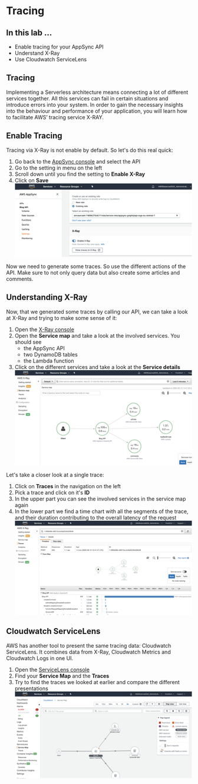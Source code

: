# Tracing

## In this lab …

* Enable tracing for your AppSync API
* Understand X-Ray
* Use Cloudwatch ServiceLens

## Tracing

Implementing a Serverless architecture means connecting a lot of different services together. 
All this services can fail in certain situations and introduce errors into your system. 
In order to gain the necessary insights into the behaviour and performance of your application, 
you will learn how to facilitate AWS’ tracing service X-RAY.


## Enable Tracing

Tracing via X-Ray is not enable by default. So let's do this real quick:

1. Go back to the [AppSync console](console.aws.amazon.com/appsync) and select the API
1. Go to the setting in menu on the left
1. Scroll down until you find the setting to **Enable X-Ray**
1. Click on **Save**
![Activate Tracing](./_media/tracing/xray_1.png)

Now we need to generate some traces. So use the different actions of the API. 
Make sure to not only query data but also create some articles and comments.

## Understanding X-Ray

Now, that we generated some traces by calling our API, we can take a look at X-Ray and trying to make some sense of it:

1. Open the [X-Ray console](https://console.aws.amazon.com/xray/home)
1. Open the **Service map** and take a look at the involved services. You should see 
    - the AppSync API
    - two DynamoDB tables
    - the Lambda function
1. Click on the different services and take a look at the **Service details**
![X-Ray Overview](./_media/tracing/xray_2.png)

Let's take a closer look at a single trace: 

1. Click on **Traces** in the navigation on the left
1. Pick a trace and click on it's **ID**
1. In the upper part you can see the involved services in the service map again
1. In the lower part we find a time chart with all the segments of the trace, and their duration contributing to the overall latency of the request
![Trace Details](./_media/tracing/xray_3.png)

## Cloudwatch ServiceLens

AWS has another tool to present the same tracing data: Cloudwatch ServiceLens. 
It combines data from X-Ray, Cloudwatch Metrics and Cloudwatch Logs in one UI.

1. Open the [ServiceLens console](https://console.aws.amazon.com/cloudwatch/home?region=eu-central-1#servicelens:)
1. Find your **Service Map** and the **Traces**
1. Try to find the traces we looked at earlier and compare the different presentations  
![CW ServiceLense Overview](./_media/tracing/xray_4.png)
